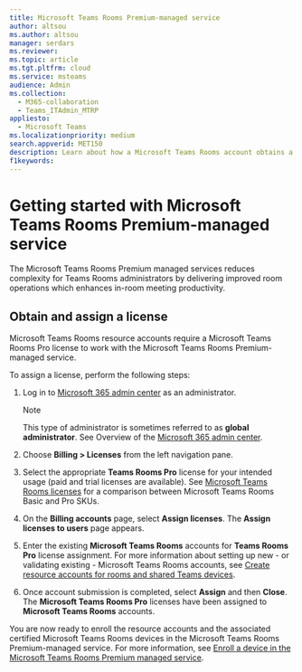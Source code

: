 ```yaml
---
title: Microsoft Teams Rooms Premium-managed service
author: altsou
ms.author: altsou
manager: serdars
ms.reviewer: 
ms.topic: article
ms.tgt.pltfrm: cloud
ms.service: msteams
audience: Admin
ms.collection: 
  - M365-collaboration
  - Teams_ITAdmin_MTRP
appliesto: 
  - Microsoft Teams
ms.localizationpriority: medium
search.appverid: MET150
description: Learn about how a Microsoft Teams Rooms account obtains a license to access the Microsoft Teams Rooms premium-managed service.
f1keywords: 
---
```


# Getting started with Microsoft Teams Rooms Premium-managed service

The Microsoft Teams Rooms Premium managed services reduces complexity for Teams Rooms administrators by delivering improved room operations which enhances in-room meeting productivity.

## Obtain and assign a license

Microsoft Teams Rooms resource accounts require a Microsoft Teams Rooms Pro license to work with the Microsoft Teams Rooms Premium-managed service.

To assign a license, perform the following steps:

1. Log in to [Microsoft 365 admin center](https://admin.microsoft.com) as an administrator.

    > [!NOTE]
    > This type of administrator is sometimes referred to as **global administrator**. See Overview of the [Microsoft 365 admin center](/microsoft-365/business-video/admin-center-overview).

2. Choose **Billing > Licenses** from the left navigation pane.
3. Select the appropriate **Teams Rooms Pro** license for your intended usage (paid and trial licenses are available). See [Microsoft Teams Rooms licenses](rooms-licensing.md) for a comparison between Microsoft Teams Rooms Basic and Pro SKUs.
4. On the **Billing accounts** page, select **Assign licenses**. The **Assign licenses to users** page appears.
5. Enter the existing **Microsoft Teams Rooms** accounts for **Teams Rooms Pro** license assignment. For more information about setting up new - or validating existing - Microsoft Teams Rooms accounts, see [Create resource accounts for rooms and shared Teams devices](with-office-365.md).
6. Once account submission is completed, select **Assign** and then **Close**. The **Microsoft Teams Rooms Pro** licenses have been assigned to **Microsoft Teams Rooms** accounts.

You are now ready to enroll the resource accounts and the associated certified Microsoft Teams Rooms devices in the Microsoft Teams Rooms Premium-managed service. For more information, see [Enroll a device in the Microsoft Teams Rooms Premium managed service](enrolling-mtrp-managed-service.md).
